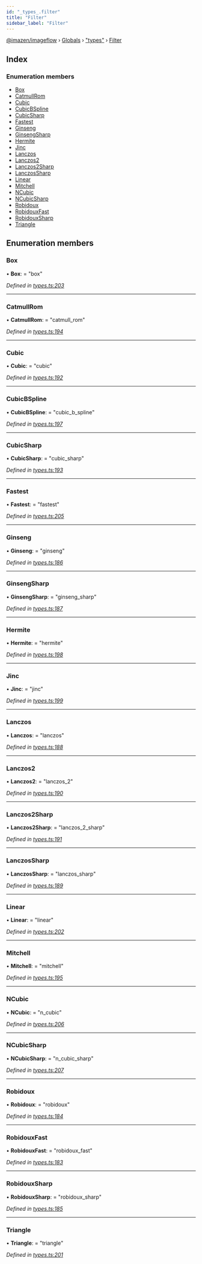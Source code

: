```yaml
---
id: "_types_.filter"
title: "Filter"
sidebar_label: "Filter"
---
```


[@imazen/imageflow](../index.md) › [Globals](../globals.md) › ["types"](../modules/_types_.md) › [Filter](_types_.filter.md)

## Index

### Enumeration members

* [Box](_types_.filter.md#box)
* [CatmullRom](_types_.filter.md#catmullrom)
* [Cubic](_types_.filter.md#cubic)
* [CubicBSpline](_types_.filter.md#cubicbspline)
* [CubicSharp](_types_.filter.md#cubicsharp)
* [Fastest](_types_.filter.md#fastest)
* [Ginseng](_types_.filter.md#ginseng)
* [GinsengSharp](_types_.filter.md#ginsengsharp)
* [Hermite](_types_.filter.md#hermite)
* [Jinc](_types_.filter.md#jinc)
* [Lanczos](_types_.filter.md#lanczos)
* [Lanczos2](_types_.filter.md#lanczos2)
* [Lanczos2Sharp](_types_.filter.md#lanczos2sharp)
* [LanczosSharp](_types_.filter.md#lanczossharp)
* [Linear](_types_.filter.md#linear)
* [Mitchell](_types_.filter.md#mitchell)
* [NCubic](_types_.filter.md#ncubic)
* [NCubicSharp](_types_.filter.md#ncubicsharp)
* [Robidoux](_types_.filter.md#robidoux)
* [RobidouxFast](_types_.filter.md#robidouxfast)
* [RobidouxSharp](_types_.filter.md#robidouxsharp)
* [Triangle](_types_.filter.md#triangle)

## Enumeration members

###  Box

• **Box**: = "box"

*Defined in [types.ts:203](https://github.com/imazen/imageflow-node/blob/8d7450b/lib/types.ts#L203)*

___

###  CatmullRom

• **CatmullRom**: = "catmull_rom"

*Defined in [types.ts:194](https://github.com/imazen/imageflow-node/blob/8d7450b/lib/types.ts#L194)*

___

###  Cubic

• **Cubic**: = "cubic"

*Defined in [types.ts:192](https://github.com/imazen/imageflow-node/blob/8d7450b/lib/types.ts#L192)*

___

###  CubicBSpline

• **CubicBSpline**: = "cubic_b_spline"

*Defined in [types.ts:197](https://github.com/imazen/imageflow-node/blob/8d7450b/lib/types.ts#L197)*

___

###  CubicSharp

• **CubicSharp**: = "cubic_sharp"

*Defined in [types.ts:193](https://github.com/imazen/imageflow-node/blob/8d7450b/lib/types.ts#L193)*

___

###  Fastest

• **Fastest**: = "fastest"

*Defined in [types.ts:205](https://github.com/imazen/imageflow-node/blob/8d7450b/lib/types.ts#L205)*

___

###  Ginseng

• **Ginseng**: = "ginseng"

*Defined in [types.ts:186](https://github.com/imazen/imageflow-node/blob/8d7450b/lib/types.ts#L186)*

___

###  GinsengSharp

• **GinsengSharp**: = "ginseng_sharp"

*Defined in [types.ts:187](https://github.com/imazen/imageflow-node/blob/8d7450b/lib/types.ts#L187)*

___

###  Hermite

• **Hermite**: = "hermite"

*Defined in [types.ts:198](https://github.com/imazen/imageflow-node/blob/8d7450b/lib/types.ts#L198)*

___

###  Jinc

• **Jinc**: = "jinc"

*Defined in [types.ts:199](https://github.com/imazen/imageflow-node/blob/8d7450b/lib/types.ts#L199)*

___

###  Lanczos

• **Lanczos**: = "lanczos"

*Defined in [types.ts:188](https://github.com/imazen/imageflow-node/blob/8d7450b/lib/types.ts#L188)*

___

###  Lanczos2

• **Lanczos2**: = "lanczos_2"

*Defined in [types.ts:190](https://github.com/imazen/imageflow-node/blob/8d7450b/lib/types.ts#L190)*

___

###  Lanczos2Sharp

• **Lanczos2Sharp**: = "lanczos_2_sharp"

*Defined in [types.ts:191](https://github.com/imazen/imageflow-node/blob/8d7450b/lib/types.ts#L191)*

___

###  LanczosSharp

• **LanczosSharp**: = "lanczos_sharp"

*Defined in [types.ts:189](https://github.com/imazen/imageflow-node/blob/8d7450b/lib/types.ts#L189)*

___

###  Linear

• **Linear**: = "linear"

*Defined in [types.ts:202](https://github.com/imazen/imageflow-node/blob/8d7450b/lib/types.ts#L202)*

___

###  Mitchell

• **Mitchell**: = "mitchell"

*Defined in [types.ts:195](https://github.com/imazen/imageflow-node/blob/8d7450b/lib/types.ts#L195)*

___

###  NCubic

• **NCubic**: = "n_cubic"

*Defined in [types.ts:206](https://github.com/imazen/imageflow-node/blob/8d7450b/lib/types.ts#L206)*

___

###  NCubicSharp

• **NCubicSharp**: = "n_cubic_sharp"

*Defined in [types.ts:207](https://github.com/imazen/imageflow-node/blob/8d7450b/lib/types.ts#L207)*

___

###  Robidoux

• **Robidoux**: = "robidoux"

*Defined in [types.ts:184](https://github.com/imazen/imageflow-node/blob/8d7450b/lib/types.ts#L184)*

___

###  RobidouxFast

• **RobidouxFast**: = "robidoux_fast"

*Defined in [types.ts:183](https://github.com/imazen/imageflow-node/blob/8d7450b/lib/types.ts#L183)*

___

###  RobidouxSharp

• **RobidouxSharp**: = "robidoux_sharp"

*Defined in [types.ts:185](https://github.com/imazen/imageflow-node/blob/8d7450b/lib/types.ts#L185)*

___

###  Triangle

• **Triangle**: = "triangle"

*Defined in [types.ts:201](https://github.com/imazen/imageflow-node/blob/8d7450b/lib/types.ts#L201)*
